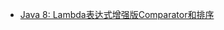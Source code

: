 * [Java 8: Lambda表达式增强版Comparator和排序](https://zhuanlan.zhihu.com/p/33636690?utm_source=wechat_session&utm_medium=social)